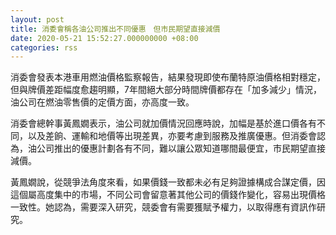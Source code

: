 ```yaml
---
layout: post
title: 消委會稱各油公司推出不同優惠　但市民期望直接減價
date: 2020-05-21 15:52:27.000000000 +08:00
categories: rss
---
```


消委會發表本港車用燃油價格監察報告，結果發現即使布蘭特原油價格相對穩定，但與牌價差距幅度愈趨明顯，7年間絕大部分時間牌價都存在「加多減少」情況，油公司在燃油零售價的定價方面，亦高度一致。

消委會總幹事黃鳳嫺表示，油公司就加價情況回應時說，加幅是基於進口價各有不同，以及差餉、運輸和地價等出現差異，亦要考慮到服務及推廣優惠。但消委會認為，油公司推出的優惠計劃各有不同，難以讓公眾知道哪間最便宜，市民期望直接減價。

黃鳳嫺說，從競爭法角度來看，如果價錢一致都未必有足夠證據構成合謀定價，因這個屬高度集中的市場，不同公司會留意著其他公司的價錢作變化，容易出現價格一致性。她認為，需要深入研究，競委會有需要獲賦予權力，以取得應有資訊作研究。
